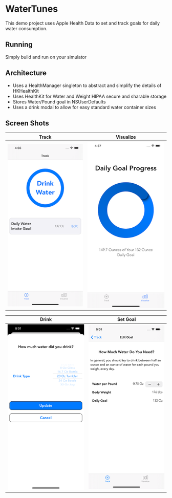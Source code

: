 #  WaterTunes

This demo project uses Apple Health Data to set and track goals for daily water consumption.

## Running
Simply build and run on your simulator

## Architecture
* Uses a HealthManager singleton to abstract and simplify the details of HKHealthKit
* Uses HealthKit for Water and Weight HIPAA secure and sharable storage
* Stores Water/Pound goal in NSUserDefaults
* Uses a drink modal to allow for easy standard water container sizes

## Screen Shots
Track           |  Visualize
:-------------------------:|:-------------------------:
![](Track.png)  |  ![](Visualize.png)

Drink           |  Set Goal
:-------------------------:|:-------------------------:
![](Drink.png)  |  ![](Goal.png)

